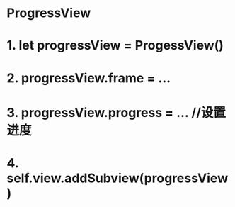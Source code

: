 # ProgressView
# 1. let progressView = ProgessView()
# 2. progressView.frame = ...
# 3. progressView.progress = ...  //设置进度
# 4. self.view.addSubview(progressView)
